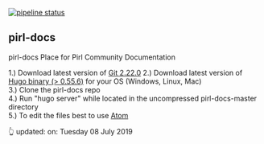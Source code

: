 [![pipeline status](https://git.pirl.io/community/pirl-docs/badges/master/pipeline.svg)](https://git.pirl.io/community/pirl-docs/commits/master)

## pirl-docs
pirl-docs
Place for Pirl Community Documentation


1.) Download latest version of [Git 2.22.0](https://git-scm.com/downloads)
2.) Download latest version of [Hugo binary (> 0.55.6)](https://gohugo.io/getting-started/installing/) for your OS (Windows, Linux, Mac)  
3.) Clone the pirl-docs repo  
4.) Run "hugo server" while located in the uncompressed pirl-docs-master directory  
5.) To edit the files best to use [Atom](https://atom.io)  


:point_up_2: updated: on: Tuesday 08 July 2019
